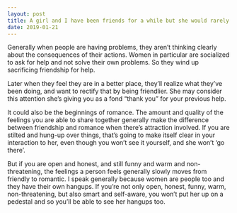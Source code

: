 ```yaml
---
layout: post
title: A girl and I have been friends for a while but she would rarely text me, mostly asking for help. She has recently been texting me constantly, just to converse. What could this mean?
date: 2019-01-21
---
```


<p>Generally when people are having problems, they aren’t thinking clearly about the consequences of their actions. Women in particular are socialized to ask for help and not solve their own problems. So they wind up sacrificing friendship for help.</p><p>Later when they feel they are in a better place, they’ll realize what they’ve been doing, and want to rectify that by being friendlier. She may consider this attention she’s giving you as a fond “thank you” for your previous help.</p><p>It could also be the beginnings of romance. The amount and quality of the feelings you are able to share together generally make the difference between friendship and romance when there’s attraction involved. If you are stilted and hung-up over things, that’s going to make itself clear in your interaction to her, even though you won’t see it yourself, and she won’t ‘go there’.</p><p>But if you are open and honest, and still funny and warm and non-threatening, the feelings a person feels generally slowly moves from friendly to romantic. I speak generally because women are people too and they have their own hangups. If you’re not only open, honest, funny, warm, non-threatening, but also smart and self-aware, you won’t put her up on a pedestal and so you’ll be able to see her hangups too.</p>
